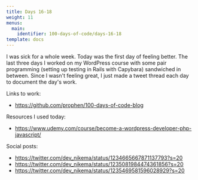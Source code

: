 ```yaml
---
title: Days 16-18
weight: 11
menus:
  main:
    identifier: 100-days-of-code/days-16-18
template: docs
---
```

I was sick for a whole week. Today was the first day of feeling better. The last three days I worked on my WordPress course with some pair programming (setting up testing in Rails with Capybara) sandwiched in between. Since I wasn't feeling great, I just made a tweet thread each day to document the day's work.

Links to work:

* <https://github.com/prophen/100-days-of-code-blog>

Resources I used today:
- https://www.udemy.com/course/become-a-wordpress-developer-php-javascript/

Social posts:
- https://twitter.com/dev_nikema/status/1234665667871137793?s=20
- https://twitter.com/dev_nikema/status/1235081984474361856?s=20
- https://twitter.com/dev_nikema/status/1235469581596028929?s=20
